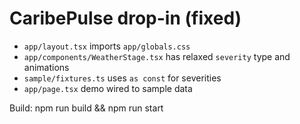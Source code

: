 # CaribePulse drop-in (fixed)

- `app/layout.tsx` imports `app/globals.css`
- `app/components/WeatherStage.tsx` has relaxed `severity` type and animations
- `sample/fixtures.ts` uses `as const` for severities
- `app/page.tsx` demo wired to sample data

Build:
  npm run build && npm run start

